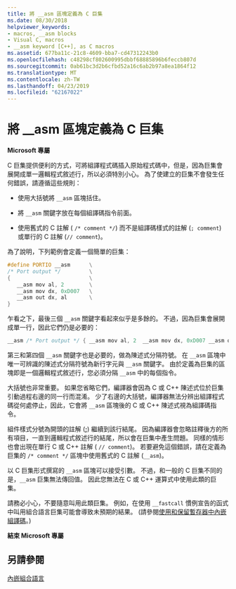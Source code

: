 ```yaml
---
title: 將 __asm 區塊定義為 C 巨集
ms.date: 08/30/2018
helpviewer_keywords:
- macros, __asm blocks
- Visual C, macros
- __asm keyword [C++], as C macros
ms.assetid: 677ba11c-21c8-4609-bba7-cd47312243b0
ms.openlocfilehash: c48298cf802600995dbbf68885896b6feccb807d
ms.sourcegitcommit: 0ab61bc3d2b6cfbd52a16c6ab2b97a8ea1864f12
ms.translationtype: MT
ms.contentlocale: zh-TW
ms.lasthandoff: 04/23/2019
ms.locfileid: "62167022"
---
```

# <a name="defining-asm-blocks-as-c-macros"></a>將 __asm 區塊定義為 C 巨集

**Microsoft 專屬**

C 巨集提供便利的方式，可將組譯程式碼插入原始程式碼中，但是，因為巨集會展開成單一邏輯程式敘述行，所以必須特別小心。 為了使建立的巨集不會發生任何錯誤，請遵循這些規則：

- 使用大括號將 `__asm` 區塊括住。

- 將 `__asm` 關鍵字放在每個組譯碼指令前面。

- 使用舊式的 C 註解 ( `/* comment */`) 而不是組譯碼樣式的註解 (`; comment`) 或單行的 C 註解 (`// comment`)。

為了說明，下列範例會定義一個簡單的巨集：

```cpp
#define PORTIO __asm      \
/* Port output */         \
{                         \
   __asm mov al, 2        \
   __asm mov dx, 0xD007   \
   __asm out dx, al       \
}
```

乍看之下，最後三個 `__asm` 關鍵字看起來似乎是多餘的。 不過，因為巨集會展開成單一行，因此它們仍是必要的：

```cpp
__asm /* Port output */ { __asm mov al, 2  __asm mov dx, 0xD007 __asm out dx, al }
```

第三和第四個 `__asm` 關鍵字也是必要的，做為陳述式分隔符號。 在 `__asm` 區塊中唯一可辨識的陳述式分隔符號為新行字元與 `__asm` 關鍵字。 由於定義為巨集的區塊即是一個邏輯程式敘述行，您必須分隔 `__asm` 中的每個指令。

大括號也非常重要。 如果您省略它們，編譯器會因為 C 或 C++ 陳述式位於巨集引動過程右邊的同一行而混淆。 少了右邊的大括號，編譯器無法分辨出組譯程式碼從何處停止，因此，它會將 `__asm` 區塊後的 C 或 C++ 陳述式視為組譯碼指令。

組件樣式分號為開頭的註解 (**;**) 繼續到該行結尾。 因為編譯器會忽略註釋後方的所有項目，一直到邏輯程式敘述行的結尾，所以會在巨集中產生問題。 同樣的情形也會出現在單行 C 或 C++ 註解 ( `// comment`)。 若要避免這個錯誤，請在定義為巨集的 `/* comment */` 區塊中使用舊式的 C 註解 (`__asm`)。

以 C 巨集形式撰寫的 `__asm` 區塊可以接受引數。 不過，和一般的 C 巨集不同的是，`__asm` 巨集無法傳回值。 因此您無法在 C 或 C++ 運算式中使用此類的巨集。

請務必小心，不要隨意叫用此類巨集。 例如，在使用 `__fastcall` 慣例宣告的函式中叫用組合語言巨集可能會導致未預期的結果。 (請參閱[使用和保留暫存器中內嵌組譯碼](../../assembler/inline/using-and-preserving-registers-in-inline-assembly.md)。)

**結束 Microsoft 專屬**

## <a name="see-also"></a>另請參閱

[內嵌組合語言](../../assembler/inline/inline-assembler.md)<br/>